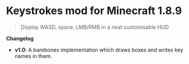 # Keystrokes mod for Minecraft 1.8.9

> Display WASD, space, LMB/RMB in a neat customisable HUD

**Changelog**

* **v1.0**: A barebones implementation which draws boxes and writes key names in them.
